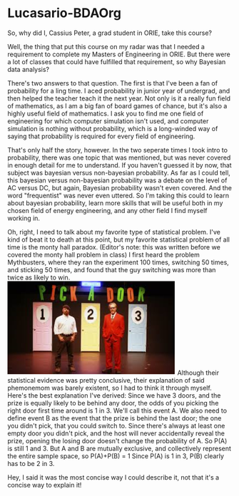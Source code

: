 # Lucasario-BDAOrg

So, why did I, Cassius Peter, a grad student in ORIE, take this course?

Well, the thing that put this course on my radar was that I needed a requirement
to complete my Masters of Engineering in ORIE. But there were a lot of classes
that could have fulfilled that requirement, so why Bayesian data analysis?

There's two answers to that question. The first is that I've been a fan of probability
for a ling time. I aced probability in junior year of undergrad, and then helped the
teacher teach it the next year. Not only is it a really fun field of mathematics, as
I am a big fan of board games of chance, but it's also a highly useful field of mathematics. 
I ask you to find me one field of engineering for which computer simulation isn't used,
and computer simulation is nothing without probability, which is a long-winded way of saying
that probability is required for every field of engineering. 

That's only half the story, however. In the two seperate times I took intro to probability, there
was one topic that was mentioned, but was never covered in enough detail for me to understand.
If you haven't guessed it by now, that subject was bayesian versus non-bayesian probability. As far 
as I could tell, this bayesian versus non-bayesian probability was a debate on the level of AC versus
 DC, but again, Bayesian probability wasn't even covered. And the word "frequentist" was 
never even uttered. So I'm taking this could to learn about bayesian probability, learn more skills 
that will be useful both in my chosen field of energy engineering, and any other field I find myself working 
in. 

Oh, right, I need to talk about my favorite type of statistical problem. I've kind of beat it to death
at this point, but my favorite statistical problem of all time is the monty hall paradox.
(Editor's note: this was written before we covered the monty hall problem in class)
I first heard the problem Mythbusters, where they ran the experiment 
100 times, switching 50 times, and sticking 50 times, and found that the guy switching was more than twice as likely
to win. 
![](montyhall.png)
Although their statistical evidence was pretty conclusive, their explanation of said phemonemom was 
barely existent, so I had to think it through myself. Here's the best explanation I've derived:
Since we have 3 doors, and the prize is equally likely to be behind any door, the odds of you picking the right door
first time around is 1 in 3. We'll call this event A. We also need to define event B as the event that the prize is behind
the last door; the one you didn't pick, that you could switch to. Since there's always at least one empty door you didn't
pick, and the host will never accidentally reveal the prize, opening the losing door doesn't change the probability of A. 
So P(A) is still 1 and 3. But A and B are mutually exclusive, and collectively represent the entire sample space, so P(A)+P(B) = 1
Since P(A) is 1 in 3, P(B) clearly has to be 2 in 3.

Hey, I said it was the most concise way I could describe it, not that it's a concise way to explain it!
